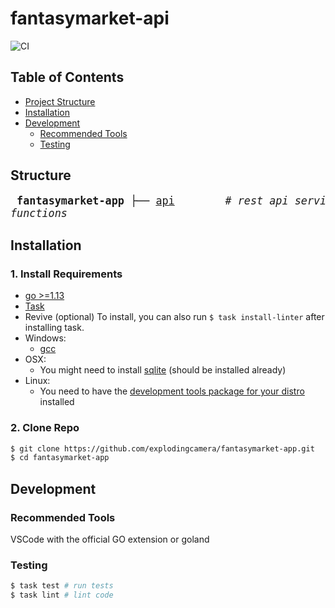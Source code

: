 # fantasymarket-api

![CI](https://github.com/explodingcamera/fantasymarket-api/workflows/CI/badge.svg?branch=develop)

## Table of Contents

- [Project Structure](#structure)
- [Installation](#installation)
- [Development](#development)
  - [Recommended Tools](#recommended-tools)
  - [Testing](#testing)

## Structure

<big><pre>
**fantasymarket-app**
├── [api](api/)&nbsp;&nbsp;&nbsp;&nbsp;&nbsp;&nbsp;&nbsp; _# rest api service_
├── [database](database/) &nbsp; _# database service_
├── [game](game/) &nbsp;&nbsp;&nbsp;&nbsp;&nbsp; _# game service_
└── [utils](utils/) &nbsp;&nbsp;&nbsp;&nbsp; _# utility functions_</pre></big>

## Installation

### 1. Install Requirements

- [go >=1.13](https://golang.org/dl/)
- [Task](https://taskfile.dev/#/installation)
- Revive (optional) To install, you can also run `$ task install-linter` after installing task.
- Windows:
	- [gcc](https://sourceforge.net/projects/tdm-gcc/)
- OSX:
	- You might need to install [sqlite](https://github.com/mattn/go-sqlite3#mac-osx) (should be installed already)
- Linux:
	- You need to have the [development tools package for your distro](https://github.com/mattn/go-sqlite3#linux) installed

### 2. Clone Repo

```bash
$ git clone https://github.com/explodingcamera/fantasymarket-app.git
$ cd fantasymarket-app
```

## Development

### Recommended Tools

VSCode with the official GO extension or goland 

### Testing

```bash
$ task test # run tests
$ task lint # lint code
```
